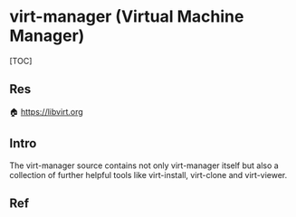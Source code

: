 # virt-manager (Virtual Machine Manager)

[TOC]



## Res
🏠 https://libvirt.org



## Intro
The virt-manager source contains not only virt-manager itself but also a collection of further helpful tools like virt-install, virt-clone and virt-viewer.



## Ref